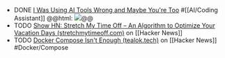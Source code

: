 - DONE [I Was Using AI Tools Wrong and Maybe You're Too](https://jitesh117.github.io/blog/i-was-using-ai-tools-wrong-and-maybe-youre-too/) #[[AI/Coding Assistant]]
  @@html: <img src="https://jitesh117.github.io/images/tools_wrong.jpg" class="article-cover" />@@
- TODO [Show HN: Stretch My Time Off – An Algorithm to Optimize Your Vacation Days (stretchmytimeoff.com)](https://news.ycombinator.com/item?id=42118039) on [[Hacker News]]
- TODO [Docker Compose Isn't Enough (tealok.tech)](https://news.ycombinator.com/item?id=42122690) on [[Hacker News]] #Docker/Compose